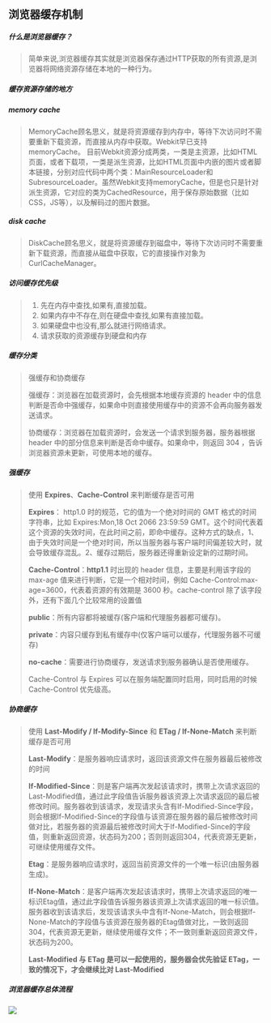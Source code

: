 ## **浏览器缓存机制**

##### 什么是浏览器缓存？

> 简单来说,浏览器缓存其实就是浏览器保存通过HTTP获取的所有资源,是浏览器将网络资源存储在本地的一种行为。

##### 缓存资源存储的地方

##### memory cache

> MemoryCache顾名思义，就是将资源缓存到内存中，等待下次访问时不需要重新下载资源，而直接从内存中获取。Webkit早已支持memoryCache。 目前Webkit资源分成两类，一类是主资源，比如HTML页面，或者下载项，一类是派生资源，比如HTML页面中内嵌的图片或者脚本链接，分别对应代码中两个类：MainResourceLoader和SubresourceLoader。虽然Webkit支持memoryCache，但是也只是针对派生资源，它对应的类为CachedResource，用于保存原始数据（比如CSS，JS等），以及解码过的图片数据。

##### disk cache

> DiskCache顾名思义，就是将资源缓存到磁盘中，等待下次访问时不需要重新下载资源，而直接从磁盘中获取，它的直接操作对象为CurlCacheManager。

##### 访问缓存优先级

> 1. 先在内存中查找,如果有,直接加载。
> 2. 如果内存中不存在,则在硬盘中查找,如果有直接加载。
> 3. 如果硬盘中也没有,那么就进行网络请求。
> 4. 请求获取的资源缓存到硬盘和内存

##### 缓存分类

> 强缓存和协商缓存
>
> 强缓存：浏览器在加载资源时，会先根据本地缓存资源的 header 中的信息判断是否命中强缓存，如果命中则直接使用缓存中的资源不会再向服务器发送请求。
>
> 协商缓存：浏览器在加载资源时，会发送一个请求到服务器，服务器根据 header 中的部分信息来判断是否命中缓存。如果命中，则返回 304 ，告诉浏览器资源未更新，可使用本地的缓存。

##### 强缓存

> 使用 **Expires**、**Cache-Control** 来判断缓存是否可用
>
> **Expires**： http1.0 时的规范，它的值为一个绝对时间的 GMT 格式的时间字符串，比如 Expires:Mon,18 Oct 2066 23:59:59 GMT。这个时间代表着这个资源的失效时间，在此时间之前，即命中缓存。这种方式的缺点，1、由于失效时间是一个绝对时间，所以当服务器与客户端时间偏差较大时，就会导致缓存混乱。2、缓存过期后，服务器还得重新设定新的过期时间。
>
> **Cache-Control**：**http1.1** 时出现的 header 信息，主要是利用该字段的 max-age 值来进行判断，它是一个相对时间，例如 Cache-Control:max-age=3600，代表着资源的有效期是 3600 秒。cache-control 除了该字段外，还有下面几个比较常用的设置值
>
> **public**：所有内容都将被缓存(客户端和代理服务器都可缓存)。
>
> **private**：内容只缓存到私有缓存中(仅客户端可以缓存，代理服务器不可缓存)
>
> **no-cache**：需要进行协商缓存，发送请求到服务器确认是否使用缓存。
>
> Cache-Control 与 Expires 可以在服务端配置同时启用，同时启用的时候 Cache-Control 优先级高。

##### 协商缓存

> 使用  **Last-Modify / If-Modify-Since** 和 **ETag / If-None-Match** 来判断缓存是否可用
>
> **Last-Modify**：是服务器响应请求时，返回该资源文件在服务器最后被修改的时间
>
> **If-Modified-Since**：则是客户端再次发起该请求时，携带上次请求返回的Last-Modified值，通过此字段值告诉服务器该资源上次请求返回的最后被修改时间。服务器收到该请求，发现请求头含有If-Modified-Since字段，则会根据If-Modified-Since的字段值与该资源在服务器的最后被修改时间做对比，若服务器的资源最后被修改时间大于If-Modified-Since的字段值，则重新返回资源，状态码为200；否则则返回304，代表资源无更新，可继续使用缓存文件。
>
> **Etag**：是服务器响应请求时，返回当前资源文件的一个唯一标识(由服务器生成)。
>
> **If-None-Match**：是客户端再次发起该请求时，携带上次请求返回的唯一标识Etag值，通过此字段值告诉服务器该资源上次请求返回的唯一标识值。服务器收到该请求后，发现该请求头中含有If-None-Match，则会根据If-None-Match的字段值与该资源在服务器的Etag值做对比，一致则返回304，代表资源无更新，继续使用缓存文件；不一致则重新返回资源文件，状态码为200。
>
> **Last-Modified 与 ETag 是可以一起使用的，服务器会优先验证 ETag，一致的情况下，才会继续比对 Last-Modified**

##### 浏览器缓存总体流程

![](C:\Users\huangweiming\Desktop\408483-20160525182943272-204994049.png)
